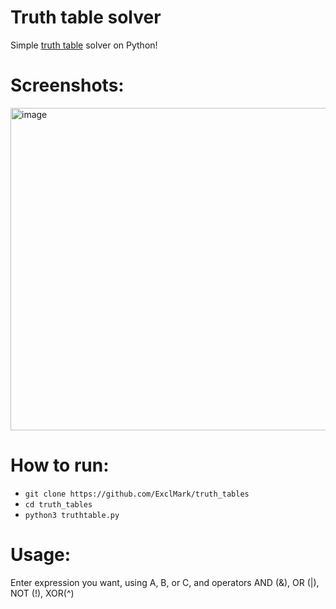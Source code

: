 # Truth table solver
Simple [truth table](https://en.wikipedia.org/wiki/Truth_table) solver on Python!

# Screenshots:
<img width="516" alt="image" src="https://user-images.githubusercontent.com/43936063/198095598-9adfabd2-8d52-4b23-8fe5-6e0987b71e47.png">

# How to run:
- `git clone https://github.com/ExclMark/truth_tables`
- `cd truth_tables`
- `python3 truthtable.py`

# Usage:
Enter expression you want, using A, B, or C, and operators AND (&), OR (|), NOT (!), XOR(^)
